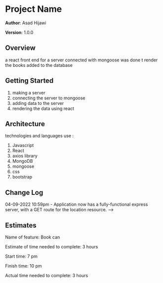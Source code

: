 # Project Name

**Author**: Asad Hijawi

**Version**: 1.0.0 

## Overview
 a react front end for a server connected with mongoose was done t render the books added to the database

## Getting Started
1. making a server
2. connecting the server to mongoose 
3. adding data to the server 
4. rendering the data using react

## Architecture
technologies and languages use :
1. Javascript
2. React
3. axios library
4. MongoDB
5. mongoose
6. css 
7. bootstrap

## Change Log

04-09-2022 10:59pm - Application now has a fully-functional express server, with a GET route for the location resource. -->

## Estimates
Name of feature: Book can

Estimate of time needed to complete: 3 hours

Start time: 7 pm

Finish time: 10 pm

Actual time needed to complete: 3 hours
